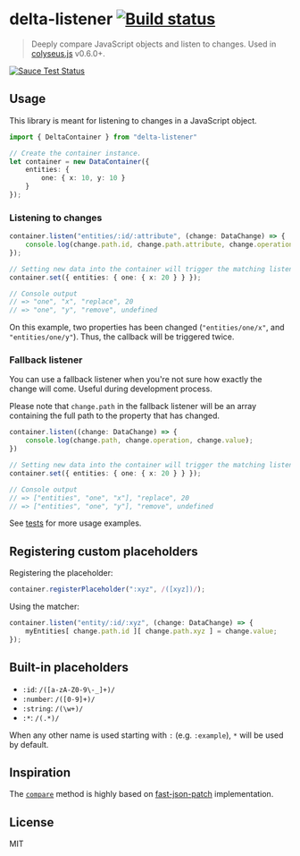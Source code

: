 # delta-listener [![Build status](https://travis-ci.org/endel/delta-listener.svg?branch=master)](https://travis-ci.org/endel/delta-listener)

> Deeply compare JavaScript objects and listen to changes. Used in
[colyseus.js](http://github.com/gamestdio/colyseus.js) v0.6.0+.

[![Sauce Test Status](https://saucelabs.com/browser-matrix/deltalistener.svg)](https://saucelabs.com/u/deltalistener)

## Usage

This library is meant for listening to changes in a JavaScript object.

```typescript
import { DeltaContainer } from "delta-listener"

// Create the container instance.
let container = new DataContainer({
    entities: {
        one: { x: 10, y: 10 }
    }
});
```

### Listening to changes

```typescript
container.listen("entities/:id/:attribute", (change: DataChange) => {
    console.log(change.path.id, change.path.attribute, change.operation, change.value);
});

// Setting new data into the container will trigger the matching listeners
container.set({ entities: { one: { x: 20 } } });

// Console output
// => "one", "x", "replace", 20
// => "one", "y", "remove", undefined
```

On this example, two properties has been changed (`"entities/one/x"`, and
`"entities/one/y"`). Thus, the callback will be triggered twice.

### Fallback listener

You can use a fallback listener when you're not sure how exactly the change will
come. Useful during development process.

Please note that `change.path` in the fallback listener will be an array
containing the full path to the property that has changed.

```typescript
container.listen((change: DataChange) => {
    console.log(change.path, change.operation, change.value);
})

// Setting new data into the container will trigger the matching listeners
container.set({ entities: { one: { x: 20 } } });

// Console output
// => ["entities", "one", "x"], "replace", 20
// => ["entities", "one", "y"], "remove", undefined
```

See [tests](test/delta_test.ts) for more usage examples.

Registering custom placeholders
---

Registering the placeholder:

```typescript
container.registerPlaceholder(":xyz", /([xyz])/);
```

Using the matcher:

```typescript
container.listen("entity/:id/:xyz", (change: DataChange) => {
    myEntities[ change.path.id ][ change.path.xyz ] = change.value;
});
```

Built-in placeholders
---

- `:id`: `/([a-zA-Z0-9\-_]+)/`
- `:number`: `/([0-9]+)/`
- `:string`: `/(\w+)/`
- `:*`: `/(.*)/`

When any other name is used starting with `:` (e.g. `:example`), `*` will be
used by default.

Inspiration
---

The [`compare`](src/compare.ts) method is highly based on
[fast-json-patch](https://github.com/Starcounter-Jack/JSON-Patch/)
implementation.

License
---

MIT
